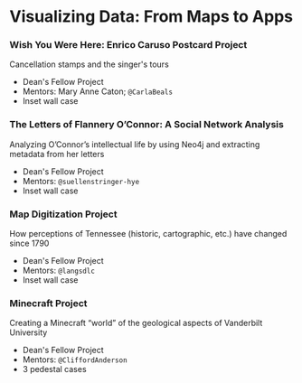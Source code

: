 ﻿# Visualizing Data: From Maps to Apps

### Wish You Were Here: Enrico Caruso Postcard Project 

Cancellation stamps and the singer's tours
* Dean's Fellow Project
* Mentors: Mary Anne Caton; <code>@CarlaBeals</code>
* Inset wall case

### The Letters of Flannery O’Connor: A Social Network Analysis

Analyzing O’Connor’s intellectual life by using Neo4j and extracting metadata from her letters
* Dean's Fellow Project
* Mentors: <code>@suellenstringer-hye</code>
* Inset wall case

### Map Digitization Project

How perceptions of Tennessee (historic, cartographic, etc.) have changed since 1790  
* Dean's Fellow Project
* Mentors: <code>@langsdlc</code>
* Inset wall case


### Minecraft Project 

Creating a Minecraft “world” of the geological aspects of Vanderbilt University
* Dean's Fellow Project
* Mentors: <code>@CliffordAnderson</code>
* 3 pedestal cases
